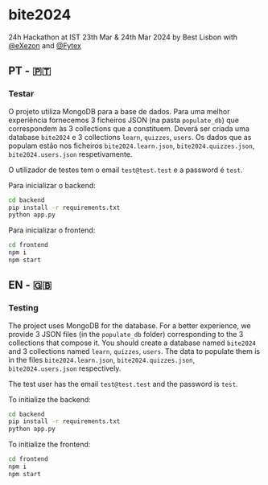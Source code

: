 # bite2024
 24h Hackathon at IST 23th Mar & 24th Mar 2024 by Best Lisbon with [@eXezon](https://github.com/eXezon) and [@Fytex](https://github.com/Fytex)

## PT - :portugal:
### Testar

O projeto utiliza MongoDB para a base de dados. Para uma melhor experiência fornecemos 3 ficheiros JSON (na pasta `populate_db`) que correspondem às 3 collections que a constituem. Deverá ser criada uma database `bite2024` e 3 collections `learn`, `quizzes`, `users`. Os dados que as populam estão nos ficheiros `bite2024.learn.json`, `bite2024.quizzes.json`, `bite2024.users.json` respetivamente.

O utilizador de testes tem o email `test@test.test` e a password é `test`.

Para inicializar o backend:
```bash
cd backend
pip install -r requirements.txt
python app.py
```

Para inicializar o frontend:
```bash
cd frontend
npm i
npm start
```
## EN - :uk:
### Testing
The project uses MongoDB for the database. For a better experience, we provide 3 JSON files (in the `populate_db` folder) corresponding to the 3 collections that compose it. You should create a database named `bite2024` and 3 collections named `learn`, `quizzes`, `users`. The data to populate them is in the files `bite2024.learn.json`, `bite2024.quizzes.json`, `bite2024.users.json` respectively.

The test user has the email `test@test.test` and the password is `test`.

To initialize the backend:
```bash
cd backend
pip install -r requirements.txt
python app.py
```

To initialize the frontend:
```bash
cd frontend
npm i
npm start
```